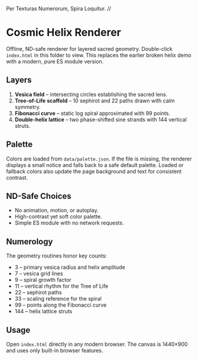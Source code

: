 Per Texturas Numerorum, Spira Loquitur.  //
# Cosmic Helix Renderer

Offline, ND-safe renderer for layered sacred geometry. Double-click `index.html` in this folder to view. This replaces the earlier broken helix demo with a modern, pure ES module version.

## Layers
1. **Vesica field** – intersecting circles establishing the sacred lens.
2. **Tree-of-Life scaffold** – 10 sephirot and 22 paths drawn with calm symmetry.
3. **Fibonacci curve** – static log spiral approximated with 99 points.
4. **Double-helix lattice** – two phase-shifted sine strands with 144 vertical struts.

## Palette
Colors are loaded from `data/palette.json`. If the file is missing, the renderer displays a small notice and falls back to a safe default palette. Loaded or fallback colors also update the page background and text for consistent contrast.

## ND-Safe Choices
- No animation, motion, or autoplay.
- High-contrast yet soft color palette.
- Simple ES module with no network requests.

## Numerology
The geometry routines honor key counts:
- 3 – primary vesica radius and helix amplitude
- 7 – vesica grid lines
- 9 – spiral growth factor
- 11 – vertical rhythm for the Tree of Life
- 22 – sephirot paths
- 33 – scaling reference for the spiral
- 99 – points along the Fibonacci curve
- 144 – helix lattice struts

## Usage
Open `index.html` directly in any modern browser. The canvas is 1440×900 and uses only built-in browser features.
